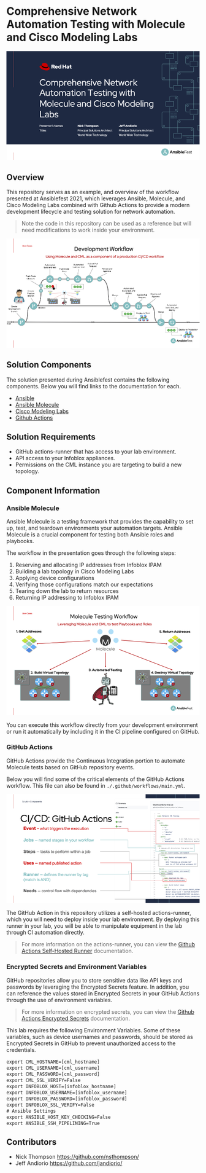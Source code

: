 # Comprehensive Network Automation Testing with Molecule and Cisco Modeling Labs

![title-slide](_images/preso-title-slide.png)

## Overview

This repository serves as an example, and overview of the workflow presented at Ansiblefest 2021, which leverages Ansible, Molecule, and Cisco Modeling Labs combined with Github Actions to provide a modern development lifecycle and testing solution for network automation.

> Note the code in this repository can be used as a reference but will need modifications to work inside your environment.

![development-workflow](_images/preso-development-workflow.png)

## Solution Components

The solution presented during Ansiblefest contains the following components.  Below you will find links to the documentation for each.

* [Ansible](https://docs.ansible.com/)
* [Ansible Molecule](https://molecule.readthedocs.io/en/latest/index.html)
* [Cisco Modeling Labs](https://developer.cisco.com/modeling-labs/)
* [Github Actions](https://docs.github.com/en/actions)

## Solution Requirements

* GitHub actions-runner that has access to your lab environment.
* API access to your Infoblox appliances.
* Permissions on the CML instance you are targeting to build a new topology.

## Component Information

### Ansible Molecule

Ansible Molecule is a testing framework that provides the capability to set up, test, and teardown environments your automation targets. Ansible Molecule is a crucial component for testing both Ansible roles and playbooks.

The workflow in the presentation goes through the following steps:

1. Reserving and allocating IP addresses from Infoblox IPAM
2. Building a lab topology in Cisco Modeling Labs
3. Applying device configurations
4. Verifying those configurations match our expectations
5. Tearing down the lab to return resources
6. Returning IP addressing to Infoblox IPAM

![molecule-workflow](_images/preso-molecule-workflow.png)

You can execute this workflow directly from your development environment or run it automatically by including it in the CI pipeline configured on GitHub.

### GitHub Actions

GitHub Actions provide the Continuous Integration portion to automate Molecule tests based on GitHub repository events.

Below you will find some of the critical elements of the GitHub Actions workflow.  This file can also be found in `./.github/workflows/main.yml`.

![github-actions](_images/preso-github-actions.png)

The GitHub Action in this repository utilizes a self-hosted actions-runner, which you will need to deploy inside your lab environment.  By deploying this runner in your lab, you will be able to manipulate equipment in the lab through CI automation directly.

> For more information on the actions-runner, you can view the [Github Actions Self-Hosted Runner](https://docs.github.com/en/actions/hosting-your-own-runners/about-self-hosted-runners) documentation.

### Encrypted Secrets and Environment Variables

GitHub repositories allow you to store sensitive data like API keys and passwords by leveraging the Encrypted Secrets feature. In addition, you can reference the values stored in Encrypted Secrets in your GitHub Actions through the use of environment variables.

> For more information on encrypted secrets, you can view the [Github Actions Encrypted Secrets](https://docs.github.com/en/actions/security-guides/encrypted-secrets) documentation.

This lab requires the following Environment Variables.  Some of these variables, such as device usernames and passwords, should be stored as Encrypted Secrets in GitHub to prevent unauthorized access to the credentials.

```environment
export CML_HOSTNAME=[cml_hostname]
export CML_USERNAME=[cml_username]
export CML_PASSWORD=[cml_password]
export CML_SSL_VERIFY=False
export INFOBLOX_HOST=[infoblox_hostname]
export INFOBLOX_USERNAME=[infoblox_username]
export INFOBLOX_PASSWORD=[infoblox_password]
export INFOBLOX_SSL_VERIFY=False
# Ansible Settings
export ANSIBLE_HOST_KEY_CHECKING=False
export ANSIBLE_SSH_PIPELINING=True
```

## Contributors

* Nick Thompson <https://github.com/nsthompson/>
* Jeff Andiorio <https://github.com/jandiorio/>
